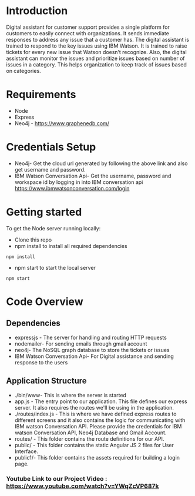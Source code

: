 # Introduction

Digital assistant for customer support provides a single platform for customers to easily connect with organizations. It sends immediate responses to address any issue that a customer has. The digital assistant is trained to respond to the key issues using IBM Watson. It is trained to raise tickets for every new issue that Watson doesn’t recognize. Also, the digital assistant can monitor the issues and prioritize issues based on number of issues in a category. This helps organization to keep track of issues based on categories.


# Requirements

* Node
* Express
* Neo4j - https://www.graphenedb.com/

# Credentials Setup

* Neo4j- Get the cloud url generated by following the above link and also get username and password.
* IBM Watson Conversation Api- Get the username, password and workspace id by logging in into IBM conversation api https://www.ibmwatsonconversation.com/login

# Getting started

To get the Node server running locally:

* Clone this repo
* npm install to install all required dependencies
```
npm install
```

* npm start to start the local server
```
npm start  
```
# Code Overview

## Dependencies

* expressjs - The server for handling and routing HTTP requests
* nodemailer- For sending emails through gmail account
* neo4j- The NoSQL graph database to store the tickets or issues
* IBM Watson Conversation Api- For Digital assistance and sending response to the users

 
## Application Structure

* ./bin/www- This is where the server is started
* app.js - The entry point to our application. This file defines our express server. It also requires the routes we'll be using in the application.
* ./routes/index.js - This is where we have defined express routes to different screens and it also contains the logic for communicating with IBM watson Conversation API. Please provide the credentials for IBM watson Conversation API, Neo4j Database and Gmail Account.  
* routes/ - This folder contains the route definitions for our API.
* public/ - This folder contains the static Angular JS 2 files for User Interface.
* public1/- This folder contains the assets required for building a login page.

 ###   Youtube Link to our Project Video : https://www.youtube.com/watch?v=YWqZcVP687k




